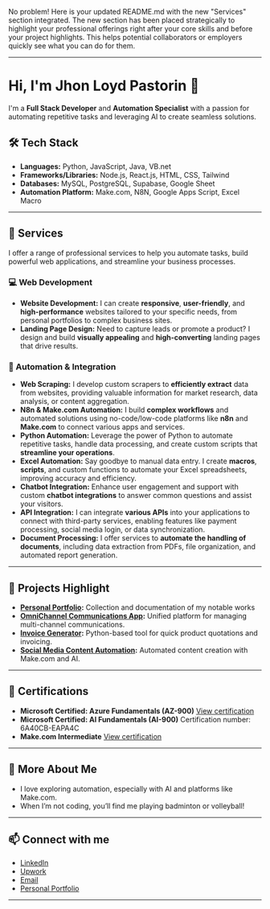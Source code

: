 No problem! Here is your updated README.md with the new "Services" section integrated. The new section has been placed strategically to highlight your professional offerings right after your core skills and before your project highlights. This helps potential collaborators or employers quickly see what you can do for them.

---

# Hi, I'm Jhon Loyd Pastorin 👋

I'm a **Full Stack Developer** and **Automation Specialist** with a passion for automating repetitive tasks and leveraging AI to create seamless solutions.

## 🛠️ Tech Stack
- **Languages:** Python, JavaScript, Java, VB.net
- **Frameworks/Libraries:** Node.js, React.js, HTML, CSS, Tailwind
- **Databases:** MySQL, PostgreSQL, Supabase, Google Sheet
- **Automation Platform:** Make.com, N8N, Google Apps Script, Excel Macro

---

## 💼 Services

I offer a range of professional services to help you automate tasks, build powerful web applications, and streamline your business processes.

### 💻 Web Development
* **Website Development:** I can create **responsive**, **user-friendly**, and **high-performance** websites tailored to your specific needs, from personal portfolios to complex business sites.
* **Landing Page Design:** Need to capture leads or promote a product? I design and build **visually appealing** and **high-converting** landing pages that drive results.

### 🤖 Automation & Integration
* **Web Scraping:** I develop custom scrapers to **efficiently extract** data from websites, providing valuable information for market research, data analysis, or content aggregation.
* **N8n & Make.com Automation:** I build **complex workflows** and automated solutions using no-code/low-code platforms like **n8n** and **Make.com** to connect various apps and services.
* **Python Automation:** Leverage the power of Python to automate repetitive tasks, handle data processing, and create custom scripts that **streamline your operations**.
* **Excel Automation:** Say goodbye to manual data entry. I create **macros**, **scripts**, and custom functions to automate your Excel spreadsheets, improving accuracy and efficiency.
* **Chatbot Integration:** Enhance user engagement and support with custom **chatbot integrations** to answer common questions and assist your visitors.
* **API Integration:** I can integrate **various APIs** into your applications to connect with third-party services, enabling features like payment processing, social media login, or data synchronization.
* **Document Processing:** I offer services to **automate the handling of documents**, including data extraction from PDFs, file organization, and automated report generation.

---

## 🚀 Projects Highlight
- **[Personal Portfolio](https://jlpasto-portfolio.vercel.app/all):** Collection and documentation of my notable works
- **[OmniChannel Communications App](https://github.com/jlpasto/omnichannel-communication-app):** Unified platform for managing multi-channel communications.
- **[Invoice Generator](https://github.com/jlpasto/product-quotation-using-python):** Python-based tool for quick product quotations and invoicing.
- **[Social Media Content Automation](https://jlpasto-portfolio.vercel.app/work/Social-Media-Automation):** Automated content creation with Make.com and AI.

---

## 📜 Certifications
- **Microsoft Certified: Azure Fundamentals (AZ-900)**
  [View certification](https://drive.google.com/file/d/15aOhCBiPwBYh1evqRtD-uJOnj6qLYdqP/view?usp=drive_link)
- **Microsoft Certified: AI Fundamentals (AI-900)**
  Certification number: 6A40CB-EAPA4C
- **Make.com Intermediate** [View certification](https://www.credly.com/badges/b008884c-6d19-4235-a024-62b023b1d9e9/public_url)

---

## 🌟 More About Me
- I love exploring automation, especially with AI and platforms like Make.com.
- When I’m not coding, you’ll find me playing badminton or volleyball!

---

## 📫 Connect with me
- [LinkedIn](https://www.linkedin.com/in/jhon-loyd-pastorin-a84000107/)
- [Upwork](https://www.upwork.com/freelancers/~01b3b27b15e4c94e0e)
- [Email](mailto:jhonloydpastorin.03@gmail.com)
- [Personal Portfolio](https://jlpasto-portfolio.vercel.app/)

---
